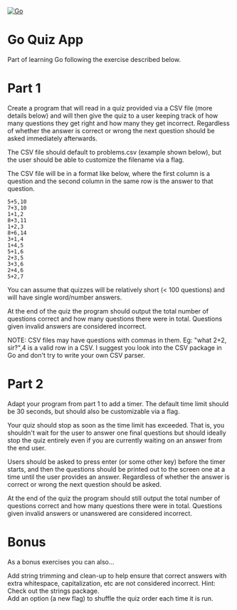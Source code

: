 [![Go](https://github.com/abrumby/Go_Quiz/actions/workflows/go.yml/badge.svg)](https://github.com/abrumby/Go_Quiz/actions/workflows/go.yml)

# Go Quiz App

Part of learning Go following the exercise described below.

# Part 1

Create a program that will read in a quiz provided via a CSV file (more details below) and will then give the quiz to a user keeping track of how many questions they get right and how many they get incorrect. Regardless of whether the answer is correct or wrong the next question should be asked immediately afterwards.

The CSV file should default to problems.csv (example shown below), but the user should be able to customize the filename via a flag.

The CSV file will be in a format like below, where the first column is a question and the second column in the same row is the answer to that question.


    5+5,10  
    7+3,10  
    1+1,2  
    8+3,11  
    1+2,3  
    8+6,14  
    3+1,4  
    1+4,5  
    5+1,6  
    2+3,5  
    3+3,6  
    2+4,6  
    5+2,7  


You can assume that quizzes will be relatively short (< 100 questions) and will have single word/number answers.

At the end of the quiz the program should output the total number of questions correct and how many questions there were in total. Questions given invalid answers are considered incorrect.

NOTE: CSV files may have questions with commas in them. Eg: "what 2+2, sir?",4 is a valid row in a CSV. I suggest you look into the CSV package in Go and don't try to write your own CSV parser.

# Part 2

Adapt your program from part 1 to add a timer. The default time limit should be 30 seconds, but should also be customizable via a flag.

Your quiz should stop as soon as the time limit has exceeded. That is, you shouldn't wait for the user to answer one final questions but should ideally stop the quiz entirely even if you are currently waiting on an answer from the end user.

Users should be asked to press enter (or some other key) before the timer starts, and then the questions should be printed out to the screen one at a time until the user provides an answer. Regardless of whether the answer is correct or wrong the next question should be asked.

At the end of the quiz the program should still output the total number of questions correct and how many questions there were in total. Questions given invalid answers or unanswered are considered incorrect.

# Bonus


As a bonus exercises you can also...

Add string trimming and clean-up to help ensure that correct answers with extra whitespace, capitalization, etc are not considered incorrect. Hint: Check out the strings package.  
Add an option (a new flag) to shuffle the quiz order each time it is run.

